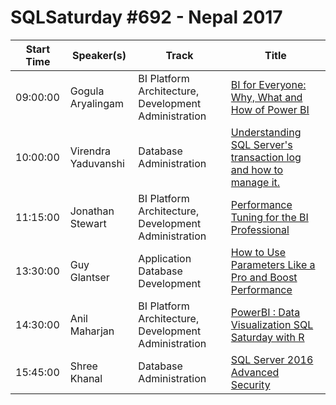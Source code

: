 # SQLSaturday #692 - Nepal 2017
Start Time|Speaker(s)|Track|Title
---|---|---|---
09:00:00|Gogula Aryalingam|BI Platform Architecture, Development  Administration|[BI for Everyone: Why, What and How of Power BI](69840.md)
10:00:00|Virendra Yaduvanshi|Database Administration|[Understanding SQL Server's transaction log and how to manage it.](70376.md)
11:15:00|Jonathan Stewart|BI Platform Architecture, Development  Administration|[Performance Tuning for the BI Professional](71121.md)
13:30:00|Guy Glantser|Application  Database Development|[How to Use Parameters Like a Pro and Boost Performance](69753.md)
14:30:00|Anil Maharjan|BI Platform Architecture, Development  Administration|[PowerBI : Data Visualization SQL Saturday with R](69982.md)
15:45:00|Shree Khanal|Database Administration|[SQL Server 2016 Advanced Security](71990.md)
